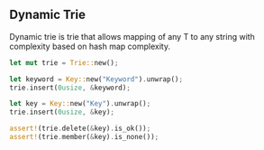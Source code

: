 ## Dynamic Trie

Dynamic trie is trie that allows mapping of any T to any string with complexity based on hash map complexity.

```Rust
let mut trie = Trie::new();

let keyword = Key::new("Keyword").unwrap();
trie.insert(0usize, &keyword);

let key = Key::new("Key").unwrap();
trie.insert(0usize, &key);

assert!(trie.delete(&key).is_ok());
assert!(trie.member(&key).is_none());
```
